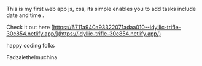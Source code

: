This is my first web app js, css, its simple enables you to add tasks include date and time .


Check it out here 
  [https://6711a940a93322071adaa010--idyllic-trifle-30c854.netlify.app/](https://idyllic-trifle-30c854.netlify.app/)


  happy coding folks

  Fadzaiethelmuchina 

